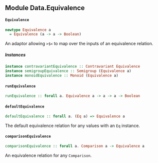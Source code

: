 ## Module Data.Equivalence

#### `Equivalence`

``` purescript
newtype Equivalence a
  = Equivalence (a -> a -> Boolean)
```

An adaptor allowing `>$<` to map over the inputs of an equivalence
relation.

##### Instances
``` purescript
instance contravariantEquivalence :: Contravariant Equivalence
instance semigroupEquivalence :: Semigroup (Equivalence a)
instance monoidEquivalence :: Monoid (Equivalence a)
```

#### `runEquivalence`

``` purescript
runEquivalence :: forall a. Equivalence a -> a -> a -> Boolean
```

#### `defaultEquivalence`

``` purescript
defaultEquivalence :: forall a. (Eq a) => Equivalence a
```

The default equivalence relation for any values with an `Eq` instance.

#### `comparisonEquivalence`

``` purescript
comparisonEquivalence :: forall a. Comparison a -> Equivalence a
```

An equivalence relation for any `Comparison`.


